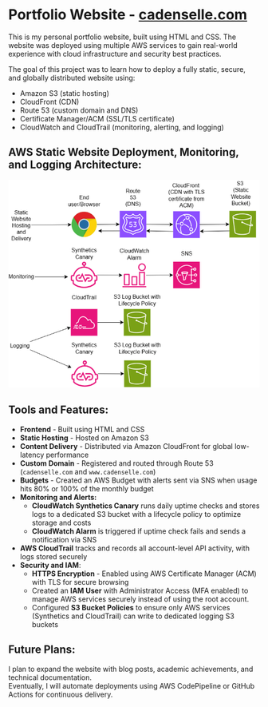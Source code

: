# Portfolio Website - [cadenselle.com](https://cadenselle.com)

This is my personal portfolio website, built using HTML and CSS. The website was deployed using multiple AWS services
to gain real-world experience with cloud infrastructure and security best practices. 

The goal of this project was to learn how to deploy a fully static, secure, and globally distributed website using:
- Amazon S3 (static hosting)
- CloudFront (CDN)
- Route 53 (custom domain and DNS)
- Certificate Manager/ACM (SSL/TLS certificate)
- CloudWatch and CloudTrail (monitoring, alerting, and logging)

## AWS Static Website Deployment, Monitoring, and Logging Architecture:
<img src="AWS_Cloud_Architecture_Flow_Chart.png" alt="Architecture Diagram" width="600"/>

## Tools and Features:
  * **Frontend** - Built using HTML and CSS
  * **Static Hosting** - Hosted on Amazon S3
  * **Content Delivery** - Distributed via Amazon CloudFront for global low-latency performance
  * **Custom Domain** - Registered and routed through Route 53 (`cadenselle.com` and `www.cadenselle.com`)
  * **Budgets** - Created an AWS Budget with alerts sent via SNS when usage hits 80% or 100% of the monthly budget
  * **Monitoring and Alerts:**
      * **CloudWatch Synthetics Canary** runs daily uptime checks and stores logs to a dedicated S3 bucket with a lifecycle policy to optimize storage and costs
      * **CloudWatch Alarm** is triggered if uptime check fails and sends a notification via SNS
  * **AWS CloudTrail** tracks and records all account-level API activity, with logs stored securely
  * **Security and IAM**:
      * **HTTPS Encryption** - Enabled using AWS Certificate Manager (ACM) with TLS for secure browsing
      * Created an **IAM User** with Administrator Access (MFA enabled) to manage AWS services securely instead of using the root account.
      * Configured **S3 Bucket Policies** to ensure only AWS services (Synthetics and CloudTrail) can write to dedicated logging S3 buckets

## Future Plans:
I plan to expand the website with blog posts, academic achievements, and technical documentation.  
Eventually, I will automate deployments using AWS CodePipeline or GitHub Actions for continuous delivery.
